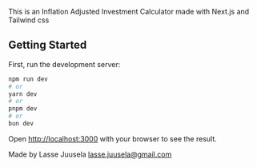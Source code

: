 This is an Inflation Adjusted Investment Calculator made with Next.js and Tailwind css

## Getting Started

First, run the development server:

```bash
npm run dev
# or
yarn dev
# or
pnpm dev
# or
bun dev
```

Open [http://localhost:3000](http://localhost:3000) with your browser to see the result.

Made by Lasse Juusela
lasse.juusela@gmail.com

